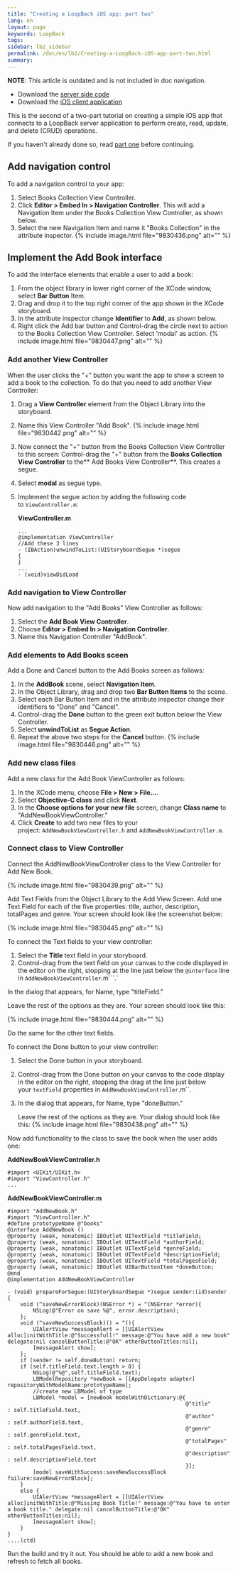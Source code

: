 ```yaml
---
title: "Creating a LoopBack iOS app: part two"
lang: en
layout: page
keywords: LoopBack
tags:
sidebar: lb2_sidebar
permalink: /doc/en/lb2/Creating-a-LoopBack-iOS-app-part-two.html
summary:
---
```


**NOTE**: This article is outdated and is not included in doc navigation.

* Download the [server side code](https://github.com/strongloop-community/sample-applications/tree/master/BooksServer)
* Download the [iOS client application](https://github.com/strongloop-community/sample-applications/tree/master/BooksClient)

This is the second of a two-part tutorial on creating a simple iOS app that connects to a LoopBack server application to perform create, read, update, and delete (CRUD) operations.

If you haven't already done so, read [part one](https://docs.strongloop.com/display/LB/Creating+a+LoopBack+iOS+app%3A+part+one) before continuing.

## Add navigation control

To add a navigation control to your app:

1.  Select Books Collection View Controller.
2.  Click **Editor > Embed In > Navigation Controller**.
    This will add a Navigation Item under the Books Collection View Controller, as shown below.
3.  Select the new Navigation Item and name it "Books Collection" in the attribute inspector.
    {% include image.html file="9830436.png" alt="" %}

## Implement the Add Book interface

To add the interface elements that enable a user to add a book:

1.  From the object library in lower right corner of the XCode window, select **Bar Button** Item.
2.  Drag and drop it to the top right corner of the app shown in the XCode storyboard.
3.  In the attribute inspector change **Identifier** to **Add**, as shown below.
4.  Right click the Add bar button and Control-drag the circle next to action to the Books Collection View Controller.
    Select 'modal' as action.
    {% include image.html file="9830447.png" alt="" %} 

### Add another View Controller

When the user clicks the "+" button you want the app to show a screen to add a book to the collection. To do that you need to add another View Controller:

1.  Drag a **View Controller** element from the Object Library into the storyboard.
2.  Name this View Controller "Add Book".
    {% include image.html file="9830442.png" alt="" %} 
3.  Now connect the "+" button from the Books Collection View Controller to this screen:
    Control-drag the "+" button from the **Books Collection View Controller** to the** Add Books View Controller**.
    This creates a segue. 
4.  Select **modal** as segue type. 
5.  Implement the segue action by adding the following code to `ViewController.m`:

    **ViewController.m**

    ```
    ...
    @implementation ViewController 
    //Add these 3 lines
    - (IBAction)unwindToList:(UIStoryboardSegue *)segue
    {
    }
    ...
    - (void)viewDidLoad
    ```

### Add navigation to View Controller

Now add navigation to the "Add Books" View Controller as follows:

1.  Select the **Add Book View Controller**.
2.  Choose **Editor > Embed In > Navigation Controller**.
3.  Name this Navigation Controller "AddBook".

### Add elements to Add Books sceen

Add a Done and Cancel button to the Add Books screen as follows:

1.  In the **AddBook** scene, select **Navigation Item**.
2.  In the Object Library, drag and drop two **Bar Button Items** to the scene.
3.  Select each Bar Button Item and in the attribute inspector change their identifiers to "Done" and "Cancel".
4.  Control-drag the **Done** button to the green exit button below the View Controller. 
5.  Select **unwindToList** as **Segue Action**. 
6.  Repeat the above two steps for the **Cancel** button.
    {% include image.html file="9830446.png" alt="" %} 

### Add new class files

Add a new class for the Add Book ViewController as follows:

1.  In the XCode menu, choose **File > New > File...**.
2.  Select **Objective-C class** and click **Next**.
3.  In the **Choose options for your new file** screen, change **Class name** to "AddNewBookViewController."
4.  Click **Create** to add two new files to your project: `AddNewBookViewController.h` and `AddNewBookViewController.m`.

### Connect class to View Controller

Connect the AddNewBookViewController class to the View Controller for Add New Book.

{% include image.html file="9830439.png" alt="" %}

Add Text Fields from the Object Library to the Add View Screen. Add one Text Field for each of the five properties: title, author, description, totalPages and genre.
Your screen should look like the screenshot below:

{% include image.html file="9830445.png" alt="" %}

To connect the Text fields to your view controller:

1.  Select the **Title** text field in your storyboard.
2.  Control-drag from the text field on your canvas to the code displayed in the editor on the right,
    stopping at the line just below the `@interface` line in `AddNewBookViewController`.m```.`

In the dialog that appears, for Name, type "titleField."

Leave the rest of the options as they are. Your screen should look like this:

{% include image.html file="9830444.png" alt="" %}

Do the same for the other text fields.

To connect the Done button to your view controller:

1.  Select the Done button in your storyboard.

2.  Control-drag from the Done button on your canvas to the code display in the editor on the right,
    stopping the drag at the line just below your `textField` properties in `AddNewBookViewController`.m``.

3.  In the dialog that appears, for Name, type "doneButton."

    Leave the rest of the options as they are. Your dialog should look like this:
    {% include image.html file="9830438.png" alt="" %}

Now add functionality to the class to save the book when the user adds one: 

**AddNewBookViewController.h**

```
#import <UIKit/UIKit.h>
#import "ViewController.h"
...
```

**AddNewBookViewController.m**

```
#import "AddNewBook.h"
#import "ViewController.h"
#define prototypeName @"books"
@interface AddNewBook ()
@property (weak, nonatomic) IBOutlet UITextField *titleField;
@property (weak, nonatomic) IBOutlet UITextField *authorField;
@property (weak, nonatomic) IBOutlet UITextField *genreField;
@property (weak, nonatomic) IBOutlet UITextField *descriptionField;
@property (weak, nonatomic) IBOutlet UITextField *totalPagesField;
@property (weak, nonatomic) IBOutlet UIBarButtonItem *doneButton;
@end
@implementation AddNewBookViewController

- (void) prepareForSegue:(UIStoryboardSegue *)segue sender:(id)sender
{
    void (^saveNewErrorBlock)(NSError *) = ^(NSError *error){
        NSLog(@"Error on save %@", error.description);
    };
    void (^saveNewSuccessBlock)() = ^(){
        UIAlertView *messageAlert = [[UIAlertView alloc]initWithTitle:@"Successfull!" message:@"You have add a new book" delegate:nil cancelButtonTitle:@"OK" otherButtonTitles:nil];
        [messageAlert show];
    };
    if (sender != self.doneButton) return;
    if (self.titleField.text.length > 0) {
        NSLog(@"%@",self.titleField.text);
        LBModelRepository *newBook = [[AppDelegate adapter] repositoryWithModelName:prototypeName];
        //create new LBModel of type
        LBModel *model = [newBook modelWithDictionary:@{
                                                        @"title"        : self.titleField.text,
                                                        @"author"       : self.authorField.text,
                                                        @"genre"        : self.genreField.text,
                                                        @"totalPages"   : self.totalPagesField.text,
                                                        @"description"  : self.descriptionField.text
                                                        }];
        [model saveWithSuccess:saveNewSuccessBlock failure:saveNewErrorBlock];
    }
    else {
        UIAlertView *messageAlert = [[UIAlertView alloc]initWithTitle:@"Missing Book Title!" message:@"You have to enter a book title." delegate:nil cancelButtonTitle:@"OK" otherButtonTitles:nil];
        [messageAlert show];
    }
}
....(ctd)
```

Run the build and try it out. You should be able to add a new book and refresh to fetch all books.
